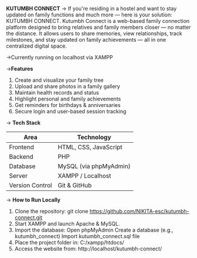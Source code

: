 **KUTUMBH CONNECT**
-> If you're residing in a hostel and want to stay updated on family functions and much more — here is your solution: KUTUMBH CONNECT.
   Kutumbh Connect is a web-based family connection platform designed to bring relatives and family members closer — no matter the distance. 
   It allows users to share memories, view relationships, track milestones, and stay updated on family achievements — all in one centralized digital space.
   
->Currently running on localhost via XAMPP

->**Features**

1. Create and visualize your family tree
2. Upload and share photos in a family gallery
3. Maintain health records and status
4. Highlight personal and family achievements
5. Get reminders for birthdays & anniversaries
6. Secure login and user-based session tracking


-> **Tech Stack**

| Area        | Technology           |
|-------------|----------------------|
| Frontend    | HTML, CSS, JavaScript |
| Backend     | PHP                  |
| Database    | MySQL (via phpMyAdmin) |
| Server      | XAMPP / Localhost    |
| Version Control | Git & GitHub     |

-> **How to Run Locally**

1. Clone the repository:
   git clone https://github.com/NIKITA-esc/kutumbh-connect.git
2. Start XAMPP and launch Apache & MySQL.
3. Import the database:
    Open phpMyAdmin
    Create a database (e.g., kutumbh_connect)
    Import kutumbh_connect.sql file
4. Place the project folder in: C:/xampp/htdocs/
5. Access the website from: http://localhost/kutumbh-connect/

